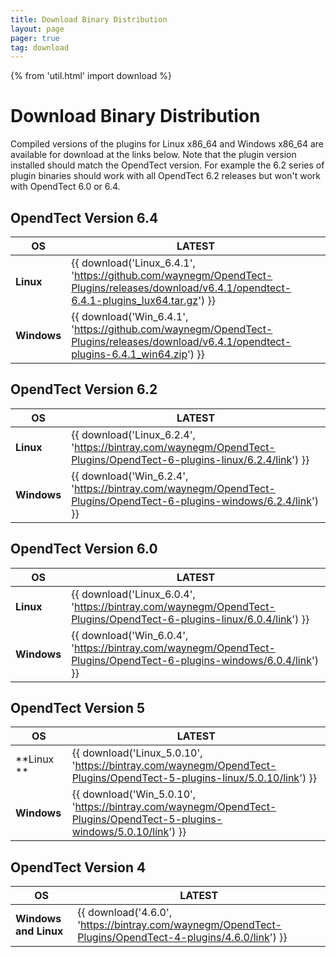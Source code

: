 ```yaml
---
title: Download Binary Distribution
layout: page 
pager: true
tag: download
---
```


{% from 'util.html' import download %}

# Download Binary Distribution

Compiled versions of the plugins for Linux x86_64 and Windows x86_64 are available for download at the links below. Note that the plugin  version installed should match the OpendTect version. For example the 6.2 series of plugin binaries should work with all OpendTect 6.2 releases but won't work with OpendTect 6.0 or 6.4.

## OpendTect Version 6.4
| OS | LATEST |
|---|---|
| **Linux** | {{ download('Linux_6.4.1', 'https://github.com/waynegm/OpendTect-Plugins/releases/download/v6.4.1/opendtect-6.4.1-plugins_lux64.tar.gz') }} |
| **Windows** | {{ download('Win_6.4.1', 'https://github.com/waynegm/OpendTect-Plugins/releases/download/v6.4.1/opendtect-plugins-6.4.1_win64.zip') }} |


## OpendTect Version 6.2
| OS | LATEST |
|---|---|
| **Linux** | {{ download('Linux_6.2.4', 'https://bintray.com/waynegm/OpendTect-Plugins/OpendTect-6-plugins-linux/6.2.4/link') }} |
| **Windows** |  {{ download('Win_6.2.4', 'https://bintray.com/waynegm/OpendTect-Plugins/OpendTect-6-plugins-windows/6.2.4/link') }} |

## OpendTect Version 6.0
| OS | LATEST |
|---|---|
| **Linux** | {{ download('Linux_6.0.4', 'https://bintray.com/waynegm/OpendTect-Plugins/OpendTect-6-plugins-linux/6.0.4/link') }} |
| **Windows** | {{ download('Win_6.0.4', 'https://bintray.com/waynegm/OpendTect-Plugins/OpendTect-6-plugins-windows/6.0.4/link') }} |

## OpendTect Version 5
| OS | LATEST |
|---|---|
| **Linux **| {{ download('Linux_5.0.10', 'https://bintray.com/waynegm/OpendTect-Plugins/OpendTect-5-plugins-linux/5.0.10/link') }} |
| **Windows** | {{ download('Win_5.0.10', 'https://bintray.com/waynegm/OpendTect-Plugins/OpendTect-5-plugins-windows/5.0.10/link') }} |

## OpendTect Version 4
| OS | LATEST |
|---|---|
| **Windows and Linux**| {{ download('4.6.0', 'https://bintray.com/waynegm/OpendTect-Plugins/OpendTect-4-plugins/4.6.0/link') }} |

